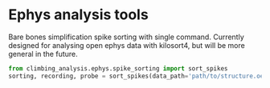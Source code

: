 # Ephys analysis tools
Bare bones simplification spike sorting with single command. Currently designed for analysing open ephys data with kilosort4, but will be more general in the future.

```python
from climbing_analysis.ephys.spike_sorting import sort_spikes
sorting, recording, probe = sort_spikes(data_path='path/to/structure.oebin')
```